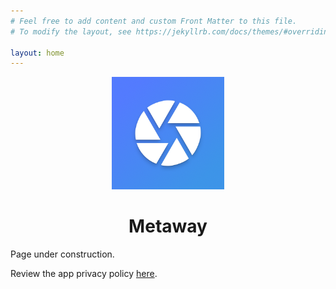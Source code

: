 ```yaml
---
# Feel free to add content and custom Front Matter to this file.
# To modify the layout, see https://jekyllrb.com/docs/themes/#overriding-theme-defaults

layout: home
---
```


<div style="text-align: center">
    <img src="https://raw.githubusercontent.com/piradoiv/metaway/main/Icon/ios/AppIcon%403x.png" alt="Metaway logo">
    <h1>Metaway</h1>
</div>

Page under construction.

Review the app privacy policy <a href="https://www.privacypolicies.com/live/80980c86-1bb2-4241-882f-0d791b7ef453" target="_blank">here</a>.
